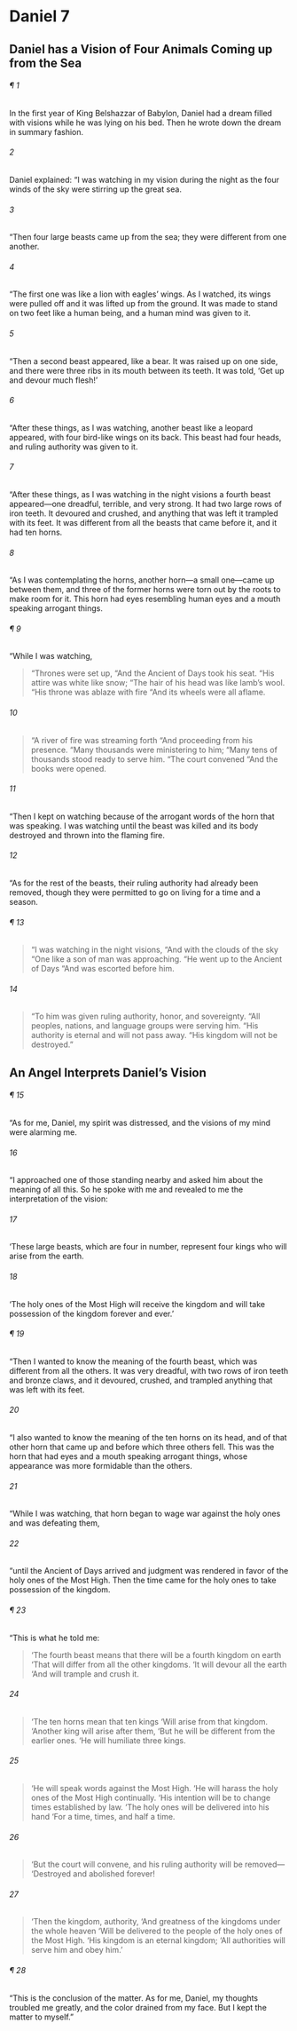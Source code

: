 # Daniel 7
## Daniel has a Vision of Four Animals Coming up from the Sea
###### ¶ 1
In the first year of King Belshazzar of Babylon, Daniel had a dream filled with visions while he was lying on his bed. Then he wrote down the dream in summary fashion.
###### 2
Daniel explained: “I was watching in my vision during the night as the four winds of the sky were stirring up the great sea.
###### 3
“Then four large beasts came up from the sea; they were different from one another.
###### 4
“The first one was like a lion with eagles’ wings. As I watched, its wings were pulled off and it was lifted up from the ground. It was made to stand on two feet like a human being, and a human mind was given to it.
###### 5
“Then a second beast appeared, like a bear. It was raised up on one side, and there were three ribs in its mouth between its teeth. It was told, ‘Get up and devour much flesh!’
###### 6
“After these things, as I was watching, another beast like a leopard appeared, with four bird-like wings on its back. This beast had four heads, and ruling authority was given to it.
###### 7
“After these things, as I was watching in the night visions a fourth beast appeared—one dreadful, terrible, and very strong. It had two large rows of iron teeth. It devoured and crushed, and anything that was left it trampled with its feet. It was different from all the beasts that came before it, and it had ten horns.
###### 8
“As I was contemplating the horns, another horn—a small one—came up between them, and three of the former horns were torn out by the roots to make room for it. This horn had eyes resembling human eyes and a mouth speaking arrogant things.
###### ¶ 9
“While I was watching,
> “Thrones were set up,
> “And the Ancient of Days took his seat.
> “His attire was white like snow;
> “The hair of his head was like lamb’s wool.
> “His throne was ablaze with fire
> “And its wheels were all aflame.
###### 10
> “A river of fire was streaming forth
> “And proceeding from his presence.
> “Many thousands were ministering to him;
> “Many tens of thousands stood ready to serve him.
> “The court convened
> “And the books were opened.
###### 11
“Then I kept on watching because of the arrogant words of the horn that was speaking. I was watching until the beast was killed and its body destroyed and thrown into the flaming fire.
###### 12
“As for the rest of the beasts, their ruling authority had already been removed, though they were permitted to go on living for a time and a season.
###### ¶ 13
> “I was watching in the night visions,
> “And with the clouds of the sky
> “One like a son of man was approaching.
> “He went up to the Ancient of Days
> “And was escorted before him.
###### 14
> “To him was given ruling authority, honor, and sovereignty.
> “All peoples, nations, and language groups were serving him.
> “His authority is eternal and will not pass away.
> “His kingdom will not be destroyed.”
## An Angel Interprets Daniel’s Vision
###### ¶ 15
“As for me, Daniel, my spirit was distressed, and the visions of my mind were alarming me.
###### 16
“I approached one of those standing nearby and asked him about the meaning of all this. So he spoke with me and revealed to me the interpretation of the vision:
###### 17
‘These large beasts, which are four in number, represent four kings who will arise from the earth.
###### 18
‘The holy ones of the Most High will receive the kingdom and will take possession of the kingdom forever and ever.’
###### ¶ 19
“Then I wanted to know the meaning of the fourth beast, which was different from all the others. It was very dreadful, with two rows of iron teeth and bronze claws, and it devoured, crushed, and trampled anything that was left with its feet.
###### 20
“I also wanted to know the meaning of the ten horns on its head, and of that other horn that came up and before which three others fell. This was the horn that had eyes and a mouth speaking arrogant things, whose appearance was more formidable than the others.
###### 21
“While I was watching, that horn began to wage war against the holy ones and was defeating them,
###### 22
“until the Ancient of Days arrived and judgment was rendered in favor of the holy ones of the Most High. Then the time came for the holy ones to take possession of the kingdom.
###### ¶ 23
“This is what he told me:
> ‘The fourth beast means that there will be a fourth kingdom on earth
> ‘That will differ from all the other kingdoms.
> ‘It will devour all the earth
> ‘And will trample and crush it.
###### 24
> ‘The ten horns mean that ten kings
> ‘Will arise from that kingdom.
> ‘Another king will arise after them,
> ‘But he will be different from the earlier ones.
> ‘He will humiliate three kings.
###### 25
> ‘He will speak words against the Most High.
> ‘He will harass the holy ones of the Most High continually.
> ‘His intention will be to change times established by law.
> ‘The holy ones will be delivered into his hand
> ‘For a time, times, and half a time.
###### 26
> ‘But the court will convene, and his ruling authority will be removed—
> ‘Destroyed and abolished forever!
###### 27
> ‘Then the kingdom, authority,
> ‘And greatness of the kingdoms under the whole heaven
> ‘Will be delivered to the people of the holy ones of the Most High.
> ‘His kingdom is an eternal kingdom;
> ‘All authorities will serve him and obey him.’
###### ¶ 28
“This is the conclusion of the matter. As for me, Daniel, my thoughts troubled me greatly, and the color drained from my face. But I kept the matter to myself.”
